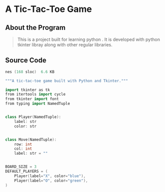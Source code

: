 # A Tic-Tac-Toe Game 

## About the Program
> This is a project built for learning python . It is developed with python tkinter libray along with other regular libraries.
> 
## Source Code

```ino
nes (168 sloc)  6.6 KB

"""A tic-tac-toe game built with Python and Tkinter."""

import tkinter as tk
from itertools import cycle
from tkinter import font
from typing import NamedTuple


class Player(NamedTuple):
    label: str
    color: str


class Move(NamedTuple):
    row: int
    col: int
    label: str = ""


BOARD_SIZE = 3
DEFAULT_PLAYERS = (
    Player(label="X", color="blue"),
    Player(label="O", color="green"),
)
```